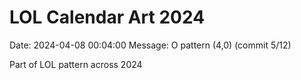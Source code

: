 # LOL Calendar Art 2024

Date: 2024-04-08 00:04:00
Message: O pattern (4,0) (commit 5/12)

Part of LOL pattern across 2024
